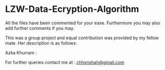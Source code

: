 # LZW-Data-Ecryption-Algorithm

All the files have been commented for your ease. Furthermore you may also add further comments if you may.

This was a group project and equal contribution was provided by my fellow mate. Her description is as follows:

Azka Khurram : 

For further queries contact me at : chhxnshah@gmail.com
